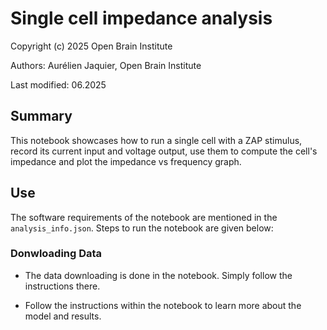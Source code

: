 # Single cell impedance analysis

Copyright (c) 2025 Open Brain Institute

Authors: Aurélien Jaquier, Open Brain Institute

Last modified: 06.2025

## Summary

This notebook showcases how to run a single cell with a ZAP stimulus, record its current input and voltage output, use them to compute the cell's impedance and plot the impedance vs frequency graph.

## Use

The software requirements of the notebook are mentioned in the `analysis_info.json`. Steps to run the notebook are given below:


### Donwloading Data
- The data downloading is done in the notebook. Simply follow the instructions there.

- Follow the instructions within the notebook to learn more about the model and results.